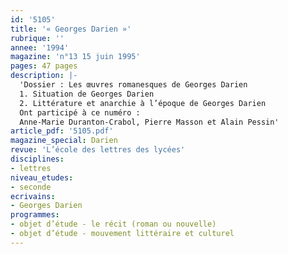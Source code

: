 ```yaml
---
id: '5105'
title: '« Georges Darien »'
rubrique: ''
annee: '1994'
magazine: 'n°13 15 juin 1995'
pages: 47 pages
description: |-
  'Dossier : Les œuvres romanesques de Georges Darien
  1. Situation de Georges Darien
  2. Littérature et anarchie à l’époque de Georges Darien
  Ont participé à ce numéro :
  Anne-Marie Duranton-Crabol, Pierre Masson et Alain Pessin'
article_pdf: '5105.pdf'
magazine_special: Darien
revue: 'L’école des lettres des lycées'
disciplines:
- lettres
niveau_etudes:
- seconde
ecrivains:
- Georges Darien
programmes:
- objet d’étude - le récit (roman ou nouvelle)
- objet d’étude - mouvement littéraire et culturel
---
```

